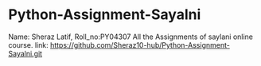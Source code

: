 # Python-Assignment-Sayalni
Name: Sheraz Latif, Roll_no:PY04307
All the Assignments of saylani online course. 
link: https://github.com/Sheraz10-hub/Python-Assignment-Sayalni.git

